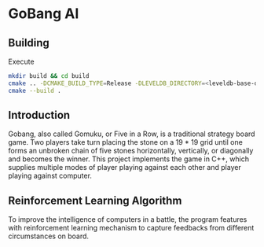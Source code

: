 # GoBang AI 
## Building

Execute
```bash
mkdir build && cd build
cmake .. -DCMAKE_BUILD_TYPE=Release -DLEVELDB_DIRECTORY=<leveldb-base-dir>
cmake --build .
```
## Introduction
Gobang, also called Gomuku, or Five in a Row, is a traditional strategy board game. Two players take turn placing the stone on a 19 * 19 grid until one forms an unbroken chain of five stones horizontally, vertically, or diagonally and becomes the winner. This project implements the game in C++, which supplies multiple modes of player playing against each other and player playing against computer.

## Reinforcement Learning Algorithm
To improve the intelligence of computers in a battle, the program features with reinforcement learning mechanism to capture feedbacks from different circumstances on board. 
